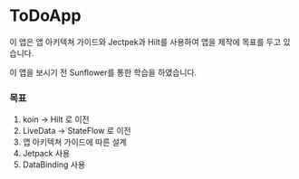 # ToDoApp
이 앱은 앱 아키텍쳐 가이드와 Jectpek과 Hilt를 사용하여 앱을 제작에 목표를 두고 있습니다.

이 앱을 보시기 전 Sunflower를 통한 학습을 하였습니다.

### 목표
1. koin -> Hilt 로 이전
2. LiveData -> StateFlow 로 이전
3. 앱 아키텍쳐 가이드에 따른 설계
4. Jetpack 사용
  1. DataBinding 사용
